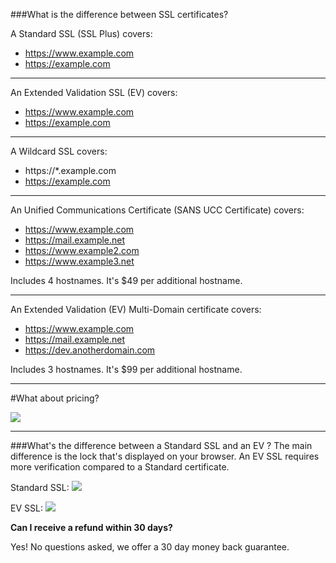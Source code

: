 ###What is the difference between SSL certificates?

A Standard SSL (SSL Plus) covers:

- https://www.example.com
- https://example.com

----------

An Extended Validation SSL (EV) covers:

- https://www.example.com
- https://example.com

----------
A Wildcard SSL  covers:

- https://*.example.com 
- https://example.com

----------


An Unified Communications Certificate (SANS UCC Certificate) covers:

- https://www.example.com
- https://mail.example.net
- https://www.example2.com
- https://www.example3.net


Includes 4 hostnames. It's $49 per additional hostname.

----------


An Extended Validation (EV) Multi-Domain certificate covers:

- https://www.example.com
- https://mail.example.net
- https://dev.anotherdomain.com


Includes 3 hostnames. It's $99 per additional hostname.

----------

#What about pricing?

<img src="https://raw.githubusercontent.com/GearHost/docs/master/Images/sslcomparison.png"  />

----------


###What's the difference between a Standard SSL and an EV ?
The main difference is the lock that's displayed on your browser. An EV SSL requires more verification compared to a Standard certificate.

Standard SSL:
<img src="https://raw.githubusercontent.com/GearHost/docs/master/Images/sslgoogle.png" />

EV SSL:
<img src="https://raw.githubusercontent.com/GearHost/docs/master/Images/sslpaypal.png" />


**Can I receive a refund within 30 days?**

Yes! No questions asked, we offer a 30 day money back guarantee.